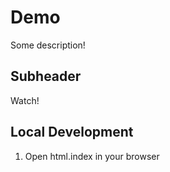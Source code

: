 # Demo

Some description!

## Subheader

Watch!

## Local Development

1. Open html.index in your browser

